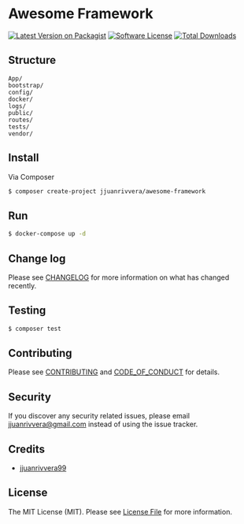 # Awesome Framework

[![Latest Version on Packagist][ico-version]][link-packagist]
[![Software License][ico-license]](LICENSE.md)
[![Total Downloads][ico-downloads]][link-downloads]

## Structure

```
App/
bootstrap/
config/
docker/
logs/
public/
routes/
tests/
vendor/
```


## Install

Via Composer

``` bash
$ composer create-project jjuanrivvera/awesome-framework
```

## Run

``` bash
$ docker-compose up -d
```

## Change log

Please see [CHANGELOG](CHANGELOG.md) for more information on what has changed recently.

## Testing

``` bash
$ composer test
```

## Contributing

Please see [CONTRIBUTING](CONTRIBUTING.md) and [CODE_OF_CONDUCT](CODE_OF_CONDUCT.md) for details.

## Security

If you discover any security related issues, please email jjuanrivvera@gmail.com instead of using the issue tracker.

## Credits

- [jjuanrivvera99](https://github.com/jjuanrivvera99)

## License

The MIT License (MIT). Please see [License File](LICENSE.md) for more information.

[ico-version]: https://img.shields.io/packagist/v/jjuanrivvera/awesome-framework.svg?style=flat-square
[ico-license]: https://img.shields.io/badge/license-MIT-brightgreen.svg?style=flat-square
[ico-downloads]: https://img.shields.io/packagist/dt/jjuanrivvera/awesome-framework.svg?style=flat-square

[link-packagist]: https://packagist.org/packages/jjuanrivvera/awesome-framework
[link-downloads]: https://packagist.org/packages/jjuanrivvera/awesome-framework
[link-author]: https://github.com/jjuanrivvera99
